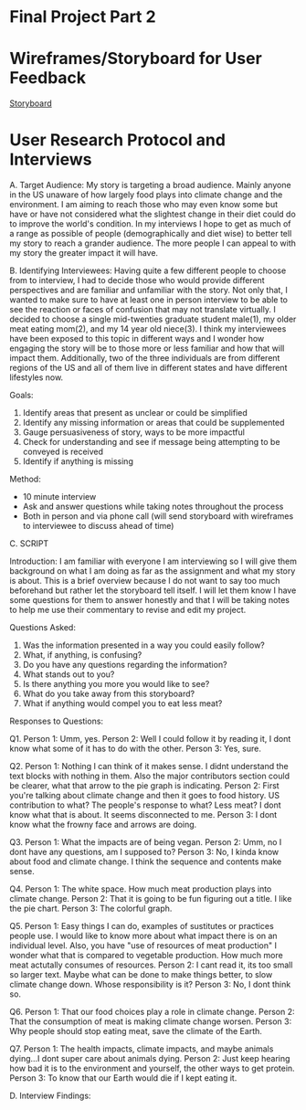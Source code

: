 # Final Project Part 2



# Wireframes/Storyboard for User Feedback

[Storyboard]()


# User Research Protocol and Interviews


A. Target Audience: 
My story is targeting a broad audience. Mainly anyone in the US unaware of how largely food plays into climate change and the environment. I am aiming to reach those who may even know some but have or have not considered what the slightest change in their diet could do to improve the world's condition. In my interviews I hope to get as much of a range as possible of people (demographically and diet wise) to better tell my story to reach a grander audience. The more people I can appeal to with my story the greater impact it will have.

B. Identifying Interviewees:
Having quite a few different people to choose from to interview, I had to decide those who would provide different perspectives and are familiar and unfamiliar with the story. Not only that, I wanted to make sure to have at least one in person interview to be able to see the reaction or faces of confusion that may not translate virtually. I decided to choose a single mid-twenties graduate student male(1), my older meat eating mom(2), and my 14 year old niece(3). I think my interviewees have been exposed to this topic in different ways and I wonder how engaging the story will be to those more or less familiar and how that will impact them. Additionally, two of the three individuals are from different regions of the US and all of them live in different states and have different lifestyles now. 


Goals:
1. Identify areas that present as unclear or could be simplified
2. Identify any missing information or areas that could be supplemented 
3. Gauge persuasiveness of story, ways to be more impactful
4. Check for understanding and see if message being attempting to be conveyed is received 
5. Identify if anything is missing

Method:
- 10 minute interview
- Ask and answer questions while taking notes throughout the process
- Both in person and via phone call (will send storyboard with wireframes to interviewee to discuss ahead of time)

C. SCRIPT

Introduction: I am familiar with everyone I am interviewing so I will give them background on what I am doing as far as the assignment and what my story is about. This is a brief overview because I do not want to say too much beforehand but rather let the storyboard tell itself. I will let them know I have some questions for them to answer honestly and that I will be taking notes to help me use their commentary to revise and edit my project.

Questions Asked:

1. Was the information presented in a way you could easily follow?
2. What, if anything, is confusing?
3. Do you have any questions regarding the information?
4. What stands out to you?
5. Is there anything you more you would like to see?
6. What do you take away from this storyboard? 
7. What if anything would compel you to eat less meat?


Responses to Questions: 

Q1.
Person 1: Umm, yes.
Person 2: Well I could follow it by reading it, I dont know what some of it has to do with the other. 
Person 3: Yes, sure.


Q2.
Person 1: Nothing I can think of it makes sense. I didnt understand the text blocks with nothing in them. Also the major contributors section could be clearer, what that arrow to the pie graph is indicating.
Person 2: First you're talking about climate change and then it goes to food history. US contribution to what? The people's response to what? Less meat? I dont know what that is about. It seems disconnected to me. 
Person 3: I dont know what the frowny face and arrows are doing.

Q3.
Person 1: What the impacts are of being vegan.
Person 2: Umm, no I dont have any questions, am I supposed to?
Person 3: No, I kinda know about food and climate change. I think the sequence and contents make sense. 

Q4.
Person 1: The white space. How much meat production plays into climate change.
Person 2: That it is going to be fun figuring out a title. I like the pie chart. 
Person 3: The colorful graph.

Q5.
Person 1: Easy things I can do, examples of sustitutes or practices people use. I would like to know more about what impact there is on an individual level. Also, you have "use of resources of meat production" I wonder what that is compared to vegetable production. How much more meat actutally consumes of resources. 
Person 2: I cant read it, its too small so larger text. Maybe what can be done to make things better, to slow climate change down. Whose responsibility is it?
Person 3: No, I dont think so.

Q6.
Person 1: That our food choices play a role in climate change.
Person 2: That the consumption of meat is making climate change worsen.
Person 3: Why people should stop eating meat, save the climate of the Earth.


Q7.
Person 1: The health impacts, climate impacts, and maybe animals dying...I dont super care about animals dying. 
Person 2: Just keep hearing how bad it is to the environment and yourself, the other ways to get protein. 
Person 3: To know that our Earth would die if I kept eating it. 


D. Interview Findings:






